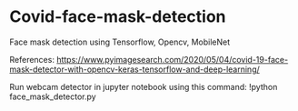 # Covid-face-mask-detection
Face mask detection using Tensorflow, Opencv, MobileNet

References: 
https://www.pyimagesearch.com/2020/05/04/covid-19-face-mask-detector-with-opencv-keras-tensorflow-and-deep-learning/

Run webcam detector in jupyter notebook using this command:
!python face_mask_detector.py
